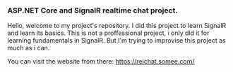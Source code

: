 <h3> ASP.NET Core and SignalR realtime chat project. </h3>

Hello, welcome to my project's repository.
I did this project to learn SignalR and learn its basics.
This is not a proffessional project, i only did it for learning fundamentals in SignalR.
But I'm trying to improvise this project as much as i can.

You can visit the website from there: https://reichat.somee.com/
